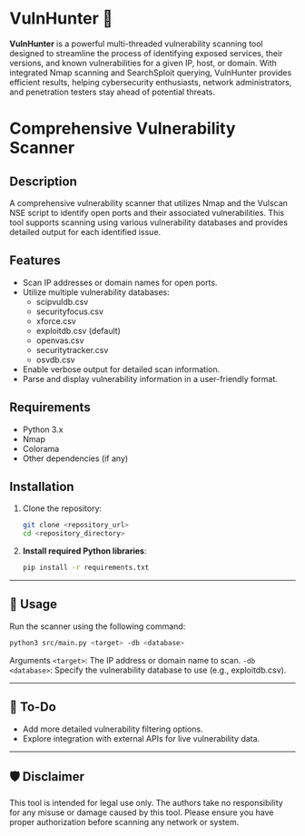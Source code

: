 # VulnHunter 🔎

**VulnHunter** is a powerful multi-threaded vulnerability scanning tool designed to streamline the process of identifying exposed services, their versions, and known vulnerabilities for a given IP, host, or domain. With integrated Nmap scanning and SearchSploit querying, VulnHunter provides efficient results, helping cybersecurity enthusiasts, network administrators, and penetration testers stay ahead of potential threats.
# Comprehensive Vulnerability Scanner

## Description
A comprehensive vulnerability scanner that utilizes Nmap and the Vulscan NSE script to identify open ports and their associated vulnerabilities. This tool supports scanning using various vulnerability databases and provides detailed output for each identified issue.

## Features
- Scan IP addresses or domain names for open ports.
- Utilize multiple vulnerability databases:
  - scipvuldb.csv
  - securityfocus.csv
  - xforce.csv
  - exploitdb.csv (default)
  - openvas.csv
  - securitytracker.csv
  - osvdb.csv
- Enable verbose output for detailed scan information.
- Parse and display vulnerability information in a user-friendly format.

## Requirements
- Python 3.x
- Nmap
- Colorama
- Other dependencies (if any)

## Installation
1. Clone the repository:
   ```bash
   git clone <repository_url>
   cd <repository_directory>
   ```

2. **Install required Python libraries**:
    ```bash
    pip install -r requirements.txt
    ```

---

## 🔨 Usage

Run the scanner using the following command:

```bash
python3 src/main.py <target> -db <database>
```

Arguments
```<target>```: The IP address or domain name to scan.
```-db <database>```: Specify the vulnerability database to use (e.g., exploitdb.csv).

---

## 📝 To-Do

- Add more detailed vulnerability filtering options.
- Explore integration with external APIs for live vulnerability data.

---

## 🛡️ Disclaimer

This tool is intended for legal use only. The authors take no responsibility for any misuse or damage caused by this tool. Please ensure you have proper authorization before scanning any network or system.
